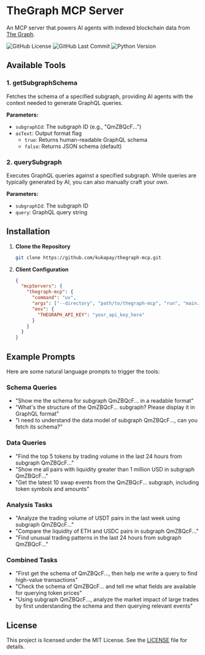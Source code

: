 # TheGraph MCP Server

An MCP server that powers AI agents with indexed blockchain data from [The Graph](https://thegraph.com/).

![GitHub License](https://img.shields.io/github/license/kukapay/thegraph-mcp) 
![GitHub Last Commit](https://img.shields.io/github/last-commit/kukapay/thegraph-mcp) 
![Python Version](https://img.shields.io/badge/python-3.10%2B-blue)

## Available Tools

### 1. getSubgraphSchema
Fetches the schema of a specified subgraph, providing AI agents with the context needed to generate GraphQL queries. 

**Parameters:**
- `subgraphId`: The subgraph ID (e.g., "QmZBQcF...")
- `asText`: Output format flag
  - `true`: Returns human-readable GraphQL schema
  - `false`: Returns JSON schema (default)

### 2. querySubgraph
Executes GraphQL queries against a specified subgraph. While queries are typically generated by AI, you can also manually craft your own.

**Parameters:**
- `subgraphId`: The subgraph ID
- `query`: GraphQL query string


## Installation

1. **Clone the Repository**
    ```bash
    git clone https://github.com/kukapay/thegraph-mcp.git
    ```
2. **Client Configuration**
    ```json
    {
      "mcpServers": {
        "thegraph-mcp": {
          "command": "uv",
          "args": ["--directory", "path/to/thegraph-mcp", "run", "main.py"],
          "env": {
            "THEGRAPH_API_KEY": "your_api_key_here"
          }
        }
      }
    }
    ```

## Example Prompts

Here are some natural language prompts to trigger the tools:

### Schema Queries
- "Show me the schema for subgraph QmZBQcF... in a readable format"
- "What's the structure of the QmZBQcF... subgraph? Please display it in GraphQL format"
- "I need to understand the data model of subgraph QmZBQcF..., can you fetch its schema?"

### Data Queries
- "Find the top 5 tokens by trading volume in the last 24 hours from subgraph QmZBQcF..."
- "Show me all pairs with liquidity greater than 1 million USD in subgraph QmZBQcF..."
- "Get the latest 10 swap events from the QmZBQcF... subgraph, including token symbols and amounts"

### Analysis Tasks
- "Analyze the trading volume of USDT pairs in the last week using subgraph QmZBQcF..."
- "Compare the liquidity of ETH and USDC pairs in subgraph QmZBQcF..."
- "Find unusual trading patterns in the last 24 hours from subgraph QmZBQcF..."

### Combined Tasks
- "First get the schema of QmZBQcF..., then help me write a query to find high-value transactions"
- "Check the schema of QmZBQcF... and tell me what fields are available for querying token prices"
- "Using subgraph QmZBQcF..., analyze the market impact of large trades by first understanding the schema and then querying relevant events"

## License
This project is licensed under the MIT License. See the [LICENSE](LICENSE) file for details.
